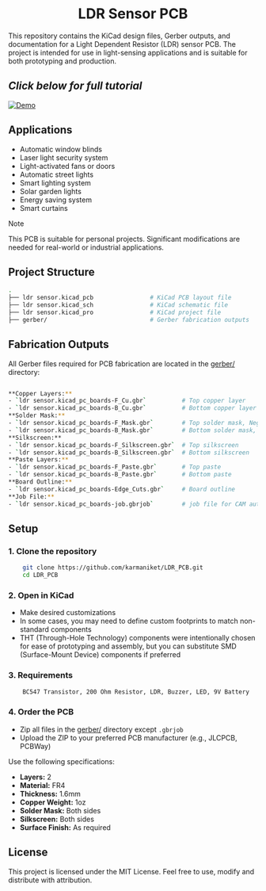<h1 align="center">LDR Sensor PCB</h1>

This repository contains the KiCad design files, Gerber outputs, and documentation for a Light Dependent Resistor (LDR) sensor PCB. The project is intended for use in light-sensing applications and is suitable for both prototyping and production.

## ***Click below for full tutorial***

[![Demo](https://img.youtube.com/vi/dt0KDcHqgbA/maxresdefault.jpg)](https://youtu.be/dt0KDcHqgbA)

## Applications

- Automatic window blinds
- Laser light security system
- Light-activated fans or doors
- Automatic street lights
- Smart lighting system
- Solar garden lights
- Energy saving system
- Smart curtains

> [!NOTE]  
> This PCB is suitable for personal projects. Significant modifications are needed for real-world or industrial applications.

## Project Structure

```bash
. 
├── ldr sensor.kicad_pcb                # KiCad PCB layout file
├── ldr sensor.kicad_sch                # KiCad schematic file
├── ldr sensor.kicad_pro                # KiCad project file
├── gerber/                             # Gerber fabrication outputs
```

## Fabrication Outputs

All Gerber files required for PCB fabrication are located in the [gerber/](gerber/) directory:

```bash

**Copper Layers:**
- `ldr sensor.kicad_pc_boards-F_Cu.gbr`          # Top copper layer
- `ldr sensor.kicad_pc_boards-B_Cu.gbr`          # Bottom copper layer
**Solder Mask:**  
- `ldr sensor.kicad_pc_boards-F_Mask.gbr`        # Top solder mask, Negative polarity
- `ldr sensor.kicad_pc_boards-B_Mask.gbr`        # Bottom solder mask, Negative polarity
**Silkscreen:**  
- `ldr sensor.kicad_pc_boards-F_Silkscreen.gbr`  # Top silkscreen
- `ldr sensor.kicad_pc_boards-B_Silkscreen.gbr`  # Bottom silkscreen
**Paste Layers:**  
- `ldr sensor.kicad_pc_boards-F_Paste.gbr`       # Top paste
- `ldr sensor.kicad_pc_boards-B_Paste.gbr`       # Bottom paste
**Board Outline:**  
- `ldr sensor.kicad_pc_boards-Edge_Cuts.gbr`     # Board outline
**Job File:**  
- `ldr sensor.kicad_pc_boards-job.gbrjob`        # job file for CAM automation
```

## Setup

### 1. Clone the repository

```bash
    git clone https://github.com/karmaniket/LDR_PCB.git
    cd LDR_PCB
```

### 2. Open in KiCad

- Make desired customizations
- In some cases, you may need to define custom footprints to match non-standard components
- THT (Through-Hole Technology) components were intentionally chosen for ease of prototyping and assembly, but you can substitute SMD (Surface-Mount Device) components if preferred

### 3. Requirements

```bash
    BC547 Transistor, 200 Ohm Resistor, LDR, Buzzer, LED, 9V Battery
```

### 4. Order the PCB

- Zip all files in the [gerber/](gerber/) directory except `.gbrjob`
- Upload the ZIP to your preferred PCB manufacturer (e.g., JLCPCB, PCBWay)

Use the following specifications:

- **Layers:** 2
- **Material:** FR4
- **Thickness:** 1.6mm
- **Copper Weight:** 1oz
- **Solder Mask:** Both sides
- **Silkscreen:** Both sides
- **Surface Finish:** As required

## License

This project is licensed under the MIT License. Feel free to use, modify and distribute with attribution.
